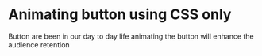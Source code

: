 
# Animating button using CSS only 

Button are been in our day to day life animating the button will enhance the audience retention 